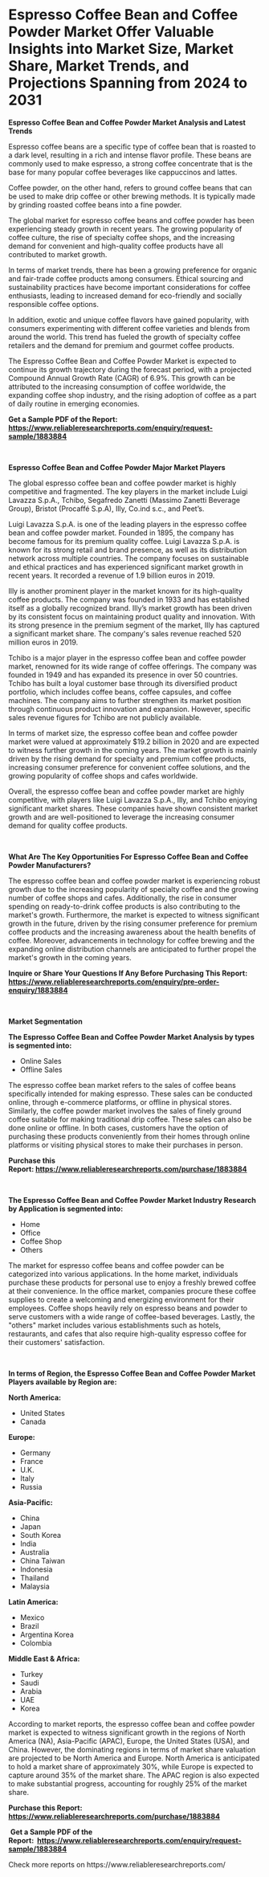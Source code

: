 <p><h1>Espresso Coffee Bean and Coffee Powder Market Offer Valuable Insights into Market Size, Market Share, Market Trends, and Projections Spanning from 2024 to 2031</h1></p><p><strong>Espresso Coffee Bean and Coffee Powder Market Analysis and Latest Trends</strong></p>
<p><p>Espresso coffee beans are a specific type of coffee bean that is roasted to a dark level, resulting in a rich and intense flavor profile. These beans are commonly used to make espresso, a strong coffee concentrate that is the base for many popular coffee beverages like cappuccinos and lattes.</p><p>Coffee powder, on the other hand, refers to ground coffee beans that can be used to make drip coffee or other brewing methods. It is typically made by grinding roasted coffee beans into a fine powder.</p><p>The global market for espresso coffee beans and coffee powder has been experiencing steady growth in recent years. The growing popularity of coffee culture, the rise of specialty coffee shops, and the increasing demand for convenient and high-quality coffee products have all contributed to market growth.</p><p>In terms of market trends, there has been a growing preference for organic and fair-trade coffee products among consumers. Ethical sourcing and sustainability practices have become important considerations for coffee enthusiasts, leading to increased demand for eco-friendly and socially responsible coffee options.</p><p>In addition, exotic and unique coffee flavors have gained popularity, with consumers experimenting with different coffee varieties and blends from around the world. This trend has fueled the growth of specialty coffee retailers and the demand for premium and gourmet coffee products.</p><p>The Espresso Coffee Bean and Coffee Powder Market is expected to continue its growth trajectory during the forecast period, with a projected Compound Annual Growth Rate (CAGR) of 6.9%. This growth can be attributed to the increasing consumption of coffee worldwide, the expanding coffee shop industry, and the rising adoption of coffee as a part of daily routine in emerging economies.</p></p>
<p><strong>Get a Sample PDF of the Report:&nbsp; <a href="https://www.reliableresearchreports.com/enquiry/request-sample/1883884">https://www.reliableresearchreports.com/enquiry/request-sample/1883884</a></strong></p>
<p>&nbsp;</p>
<p><strong>Espresso Coffee Bean and Coffee Powder Major Market Players</strong></p>
<p><p>The global espresso coffee bean and coffee powder market is highly competitive and fragmented. The key players in the market include Luigi Lavazza S.p.A., Tchibo, Segafredo Zanetti (Massimo Zanetti Beverage Group), Bristot (Procaffé S.p.A), Illy, Co.ind s.c., and Peet’s.</p><p>Luigi Lavazza S.p.A. is one of the leading players in the espresso coffee bean and coffee powder market. Founded in 1895, the company has become famous for its premium quality coffee. Luigi Lavazza S.p.A. is known for its strong retail and brand presence, as well as its distribution network across multiple countries. The company focuses on sustainable and ethical practices and has experienced significant market growth in recent years. It recorded a revenue of 1.9 billion euros in 2019.</p><p>Illy is another prominent player in the market known for its high-quality coffee products. The company was founded in 1933 and has established itself as a globally recognized brand. Illy’s market growth has been driven by its consistent focus on maintaining product quality and innovation. With its strong presence in the premium segment of the market, Illy has captured a significant market share. The company's sales revenue reached 520 million euros in 2019.</p><p>Tchibo is a major player in the espresso coffee bean and coffee powder market, renowned for its wide range of coffee offerings. The company was founded in 1949 and has expanded its presence in over 50 countries. Tchibo has built a loyal customer base through its diversified product portfolio, which includes coffee beans, coffee capsules, and coffee machines. The company aims to further strengthen its market position through continuous product innovation and expansion. However, specific sales revenue figures for Tchibo are not publicly available.</p><p>In terms of market size, the espresso coffee bean and coffee powder market were valued at approximately $19.2 billion in 2020 and are expected to witness further growth in the coming years. The market growth is mainly driven by the rising demand for specialty and premium coffee products, increasing consumer preference for convenient coffee solutions, and the growing popularity of coffee shops and cafes worldwide.</p><p>Overall, the espresso coffee bean and coffee powder market are highly competitive, with players like Luigi Lavazza S.p.A., Illy, and Tchibo enjoying significant market shares. These companies have shown consistent market growth and are well-positioned to leverage the increasing consumer demand for quality coffee products.</p></p>
<p>&nbsp;</p>
<p><strong>What Are The Key Opportunities For Espresso Coffee Bean and Coffee Powder Manufacturers?</strong></p>
<p><p>The espresso coffee bean and coffee powder market is experiencing robust growth due to the increasing popularity of specialty coffee and the growing number of coffee shops and cafes. Additionally, the rise in consumer spending on ready-to-drink coffee products is also contributing to the market's growth. Furthermore, the market is expected to witness significant growth in the future, driven by the rising consumer preference for premium coffee products and the increasing awareness about the health benefits of coffee. Moreover, advancements in technology for coffee brewing and the expanding online distribution channels are anticipated to further propel the market's growth in the coming years.</p></p>
<p><strong>Inquire or Share Your Questions If Any Before Purchasing This Report: <a href="https://www.reliableresearchreports.com/enquiry/pre-order-enquiry/1883884">https://www.reliableresearchreports.com/enquiry/pre-order-enquiry/1883884</a></strong></p>
<p>&nbsp;</p>
<p><strong>Market Segmentation</strong></p>
<p><strong>The Espresso Coffee Bean and Coffee Powder Market Analysis by types is segmented into:</strong></p>
<p><ul><li>Online Sales</li><li>Offline Sales</li></ul></p>
<p><p>The espresso coffee bean market refers to the sales of coffee beans specifically intended for making espresso. These sales can be conducted online, through e-commerce platforms, or offline in physical stores. Similarly, the coffee powder market involves the sales of finely ground coffee suitable for making traditional drip coffee. These sales can also be done online or offline. In both cases, customers have the option of purchasing these products conveniently from their homes through online platforms or visiting physical stores to make their purchases in person.</p></p>
<p><strong>Purchase this Report:&nbsp;<a href="https://www.reliableresearchreports.com/purchase/1883884">https://www.reliableresearchreports.com/purchase/1883884</a></strong></p>
<p>&nbsp;</p>
<p><strong>The Espresso Coffee Bean and Coffee Powder Market Industry Research by Application is segmented into:</strong></p>
<p><ul><li>Home</li><li>Office</li><li>Coffee Shop</li><li>Others</li></ul></p>
<p><p>The market for espresso coffee beans and coffee powder can be categorized into various applications. In the home market, individuals purchase these products for personal use to enjoy a freshly brewed coffee at their convenience. In the office market, companies procure these coffee supplies to create a welcoming and energizing environment for their employees. Coffee shops heavily rely on espresso beans and powder to serve customers with a wide range of coffee-based beverages. Lastly, the "others" market includes various establishments such as hotels, restaurants, and cafes that also require high-quality espresso coffee for their customers' satisfaction.</p></p>
<p>&nbsp;</p>
<p><strong>In terms of Region, the Espresso Coffee Bean and Coffee Powder Market Players available by Region are:</strong></p>
<p>
    <p> <strong> North America: </strong>
        <ul>
            <li>United States</li>
            <li>Canada</li>
        </ul>
        </p> 
    <p> <strong> Europe: </strong>
        <ul>
            <li>Germany</li>
            <li>France</li>
            <li>U.K.</li>
            <li>Italy</li>
            <li>Russia</li>
        </ul>
        </p> 
    <p> <strong> Asia-Pacific: </strong>
        <ul>
            <li>China</li>
            <li>Japan</li>
            <li>South Korea</li>
            <li>India</li>
            <li>Australia</li>
            <li>China Taiwan</li>
            <li>Indonesia</li>
            <li>Thailand</li>
            <li>Malaysia</li>
        </ul>
        </p> 
    <p> <strong> Latin America: </strong>
        <ul>
            <li>Mexico</li>
            <li>Brazil</li>
            <li>Argentina Korea</li>
            <li>Colombia</li>
        </ul>
        </p> 
    <p> <strong> Middle East & Africa: </strong>
        <ul>
            <li>Turkey</li>
            <li>Saudi</li>
            <li>Arabia</li>
            <li>UAE</li>
            <li>Korea</li>
        </ul>
    </p>
    </p>
<p><p>According to market reports, the espresso coffee bean and coffee powder market is expected to witness significant growth in the regions of North America (NA), Asia-Pacific (APAC), Europe, the United States (USA), and China. However, the dominating regions in terms of market share valuation are projected to be North America and Europe. North America is anticipated to hold a market share of approximately 30%, while Europe is expected to capture around 35% of the market share. The APAC region is also expected to make substantial progress, accounting for roughly 25% of the market share.</p></p>
<p><strong>Purchase this Report: <a href="https://www.reliableresearchreports.com/purchase/1883884">https://www.reliableresearchreports.com/purchase/1883884</a></strong></p>
<p>&nbsp;<strong>Get a Sample PDF of the Report:&nbsp;&nbsp;<a href="https://www.reliableresearchreports.com/enquiry/request-sample/1883884">https://www.reliableresearchreports.com/enquiry/request-sample/1883884</a></strong></p>
<p><strong></strong></p>
<p>Check more reports on https://www.reliableresearchreports.com/</p>